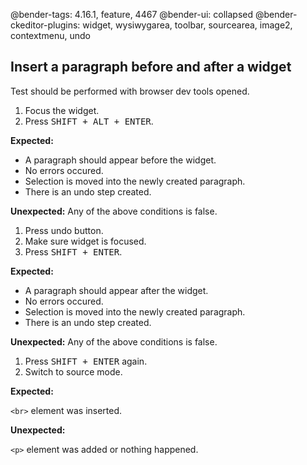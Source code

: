 @bender-tags: 4.16.1, feature, 4467
@bender-ui: collapsed
@bender-ckeditor-plugins: widget, wysiwygarea, toolbar, sourcearea, image2, contextmenu, undo

## Insert a paragraph before and after a widget

Test should be performed with browser dev tools opened.

1. Focus the widget.
1. Press <kbd>SHIFT + ALT + ENTER</kbd>.

  **Expected:**

  * A paragraph should appear before the widget.
  * No errors occured.
  * Selection is moved into the newly created paragraph.
  * There is an undo step created.

  **Unexpected:** Any of the above conditions is false.

1. Press undo button.
1. Make sure widget is focused.
1. Press <kbd>SHIFT + ENTER</kbd>.

  **Expected:**

  * A paragraph should appear after the widget.
  * No errors occured.
  * Selection is moved into the newly created paragraph.
  * There is an undo step created.

  **Unexpected:** Any of the above conditions is false.

1. Press <kbd>SHIFT + ENTER</kbd> again.
1. Switch to source mode.

  **Expected:**

  `<br>` element was inserted.

  **Unexpected:**

  `<p>` element was added or nothing happened.
